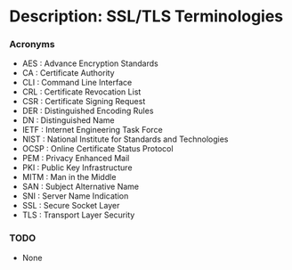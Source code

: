 # Description: SSL/TLS Terminologies

### Acronyms
* AES   : Advance Encryption Standards
* CA    : Certificate Authority
* CLI   : Command Line Interface
* CRL   : Certificate Revocation List
* CSR   : Certificate Signing Request
* DER   : Distinguished Encoding Rules
* DN    : Distinguished Name 
* IETF  : Internet Engineering Task Force
* NIST  : National Institute for Standards and Technologies
* OCSP  : Online Certificate Status Protocol
* PEM   : Privacy Enhanced Mail
* PKI   : Public Key Infrastructure
* MITM  : Man in the Middle
* SAN   : Subject Alternative Name
* SNI   : Server Name Indication
* SSL   : Secure Socket Layer
* TLS   : Transport Layer Security

### TODO
* None

